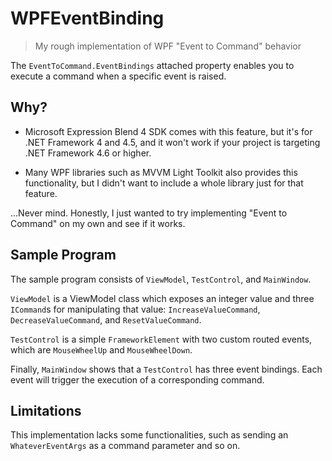 # WPFEventBinding

> My rough implementation of WPF "Event to Command" behavior

The `EventToCommand.EventBindings` attached property enables you to execute a command when a specific event is raised.

## Why?

* Microsoft Expression Blend 4 SDK comes with this feature, but it's for .NET Framework 4 and 4.5, and it won't work if your project is targeting .NET Framework 4.6 or higher.

* Many WPF libraries such as MVVM Light Toolkit also provides this functionality, but I didn't want to include a whole library just for that feature.

&hellip;Never mind. Honestly, I just wanted to try implementing "Event to Command" on my own and see if it works.

## Sample Program

The sample program consists of `ViewModel`, `TestControl`, and `MainWindow`.

`ViewModel` is a ViewModel class which exposes an integer value and three `ICommand`s for manipulating that value: `IncreaseValueCommand`, `DecreaseValueCommand`, and `ResetValueCommand`.

`TestControl` is a simple `FrameworkElement` with two custom routed events, which are `MouseWheelUp` and `MouseWheelDown`.

Finally, `MainWindow` shows that a `TestControl` has three event bindings. Each event will trigger the execution of a corresponding command.

## Limitations

This implementation lacks some functionalities, such as sending an `WhateverEventArgs` as a command parameter and so on.
